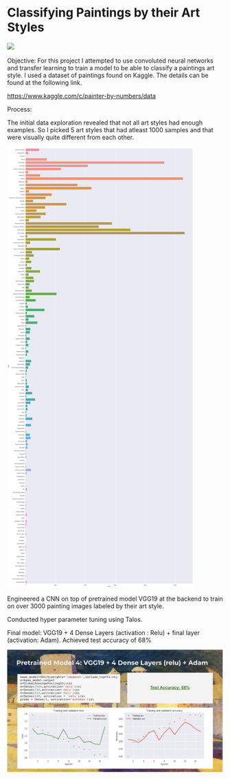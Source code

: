 # Classifying Paintings by their Art Styles

![](/Media/artstyles.png)



Objective: 
	For this project I attempted to use convoluted neural networks and transfer learning to train a model to be able to classify 		a paintings art style. I used a dataset of paintings found on Kaggle. The details can be found at the following link. 

https://www.kaggle.com/c/painter-by-numbers/data


Process: 

The initial data exploration revealed that not all art styles had enough examples. So I picked  5 art styles that had atleast 1000 samples and that were visually quite different from each other. 



![](/Media/EDA.png)



Engineered a CNN  on top of pretrained model VGG19 at the backend  to train on over 3000 painting images labeled by their art style. 

Conducted hyper parameter tuning using Talos. 

Final model: VGG19  +  4 Dense Layers (activation : Relu) + final layer (activation: Adam). Achieved test accuracy of 68%





![](/Media/model.png)
